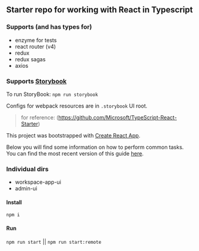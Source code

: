 ## Starter repo for working with React in Typescript

### Supports (and has types for)
- enzyme for tests
- react router (v4)
- redux
- redux sagas
- axios

### Supports [Storybook](https://storybook.js.org/)

To run StoryBook: `npm run storybook`

Configs for webpack resources are in `.storybook` UI root.

> for reference: (https://github.com/Microsoft/TypeScript-React-Starter)

This project was bootstrapped with [Create React App](https://github.com/facebookincubator/create-react-app).

Below you will find some information on how to perform common tasks.<br>
You can find the most recent version of this guide [here](https://github.com/facebookincubator/create-react-app/blob/master/packages/react-scripts/template/README.md).

### Individual dirs

- workspace-app-ui
- admin-ui

#### Install

`npm i`

#### Run

`npm run start` || `npm run start:remote`